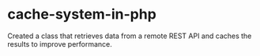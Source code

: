 # cache-system-in-php
Created a class that retrieves data from a remote REST API and caches the results to improve performance.
